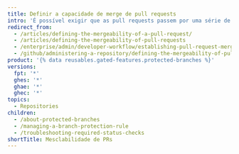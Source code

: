 ```yaml
---
title: Definir a capacidade de merge de pull requests
intro: 'É possível exigir que as pull requests passem por uma série de verificações antes do merge. Por exemplo, você pode bloquear pull requests que não são aprovadas nas verificações de status ou exigir que essas pull requests tenham um número específico de revisões de aprovação antes de passarem por merge.'
redirect_from:
  - /articles/defining-the-mergeability-of-a-pull-request/
  - /articles/defining-the-mergeability-of-pull-requests
  - /enterprise/admin/developer-workflow/establishing-pull-request-merge-conditions
  - /github/administering-a-repository/defining-the-mergeability-of-pull-requests
product: '{% data reusables.gated-features.protected-branches %}'
versions:
  fpt: '*'
  ghes: '*'
  ghae: '*'
  ghec: '*'
topics:
  - Repositories
children:
  - /about-protected-branches
  - /managing-a-branch-protection-rule
  - /troubleshooting-required-status-checks
shortTitle: Mesclabilidade de PRs
---
```


